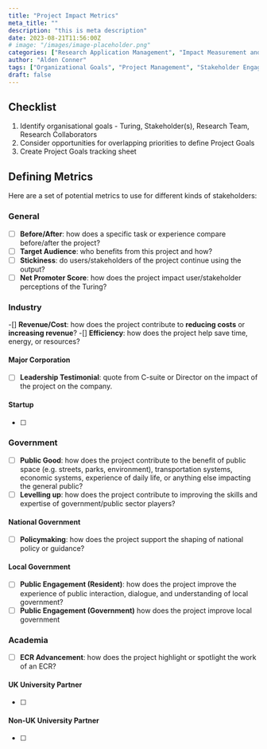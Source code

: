 ```yaml
---
title: "Project Impact Metrics"
meta_title: ""
description: "this is meta description"
date: 2023-08-21T11:56:00Z
# image: "/images/image-placeholder.png"
categories: ["Research Application Management", "Impact Measurement and Metrics", "Research and Academic Collaboration"]
author: "Alden Conner"
tags: ["Organizational Goals", "Project Management", "Stakeholder Engagement", "Impact Measurement", "Research Impact", "Collaboration", "Industry Partnership", "Government Partnership", "Academic Partnership", "Metrics Development", "Project Goals Tracking", "Efficiency Improvement", "Public Good", "Policy Support", "Public Engagement", "Revenue Growth Strategies", "Cost Reduction Strategies", "Early Career Researcher (ECR) Support", "Net Promoter Score", "Leadership Testimonials"]
draft: false
---
```


<!-- Content from https://github.com/alan-turing-institute/research-application-management/blob/main/docs/project_impact_metrics.md -->

## Checklist

1. Identify organisational goals - Turing, Stakeholder(s), Research Team, Research Collaborators
2. Consider opportunities for overlapping priorities to define Project Goals
3. Create Project Goals tracking sheet

## Defining Metrics

Here are a set of potential metrics to use for different kinds of stakeholders:

### General

- [ ] **Before/After**: how does a specific task or experience compare before/after the project?
- [ ] **Target Audience**: who benefits from this project and how?
- [ ] **Stickiness**: do users/stakeholders of the project continue using the output?
- [ ] **Net Promoter Score**: how does the project impact user/stakeholder perceptions of the Turing?

### Industry

-[] **Revenue/Cost**: how does the project contribute to **reducing costs** or **increasing revenue**?
-[] **Efficiency**: how does the project help save time, energy, or resources?

#### Major Corporation

- [ ] **Leadership Testimonial**: quote from C-suite or Director on the impact of the project on the company.

#### Startup

- [ ] 

### Government

- [ ] **Public Good**: how does the project contribute to the benefit of public space (e.g. streets, parks, environment),
transportation systems, economic systems, experience of daily life, or anything else impacting the general public?
- [ ] **Levelling up**: how does the project contribute to improving the skills and expertise of government/public sector players?

#### National Government

- [ ] **Policymaking**: how does the project support the shaping of national policy or guidance?

#### Local Government

- [ ] **Public Engagement (Resident)**: how does the project improve the experience of public interaction, dialogue, and understanding of local government?
- [ ] **Public Engagement (Government)** how does the project improve local government

### Academia

- [ ] **ECR Advancement**: how does the project highlight or spotlight the work of an ECR?

#### UK University Partner
- [ ] 

#### Non-UK University Partner
- [ ] 
